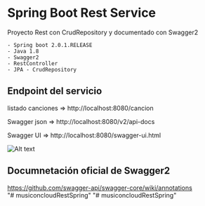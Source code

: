 # Spring Boot Rest Service

Proyecto Rest con CrudRepository y documentado con Swagger2

	- Spring boot 2.0.1.RELEASE
	- Java 1.8
	- Swagger2
	- RestController
	- JPA - CrudRepository
		

## Endpoint del servicio

listado canciones => http://localhost:8080/cancion

Swagger json => http://localhost:8080/v2/api-docs    

Swagger UI   => http://localhost:8080/swagger-ui.html

![Alt text](https://github.com/ipartek/musiconcloudRestSpring/blob/master/screenshot-swagger.png)

			
			
## Documnetación oficial de Swagger2

https://github.com/swagger-api/swagger-core/wiki/annotations			 
"# musiconcloudRestSpring" 
"# musiconcloudRestSpring" 
